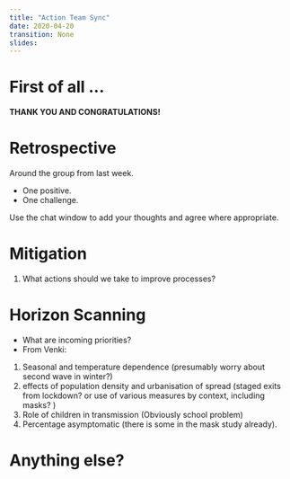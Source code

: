 ```yaml
---
title: "Action Team Sync"
date: 2020-04-20
transition: None
slides:
---
```


# First of all ...

**THANK YOU AND CONGRATULATIONS!**

# Retrospective

Around the group from last week.

* One positive.
* One challenge.

Use the chat window to add your thoughts and agree where appropriate.

# Mitigation

1. What actions should we take to improve processes?

# Horizon Scanning

* What are incoming priorities?
* From Venki:
1. Seasonal and temperature dependence (presumably worry about second wave in winter?)
2. effects of population density and urbanisation of spread (staged exits from lockdown? or use of various measures by context, including masks? )
3. Role of children in transmission (Obviously school problem)
4. Percentage asymptomatic (there is some in the mask study already).

# Anything else?

